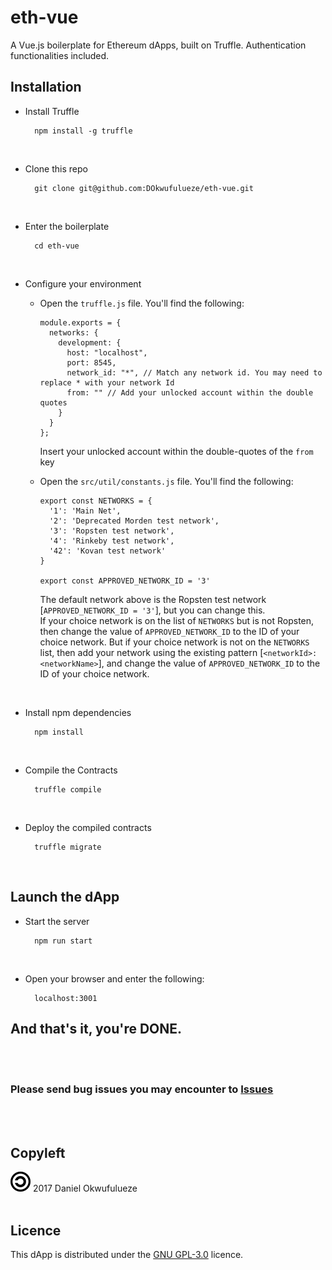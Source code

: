 # eth-vue
A Vue.js boilerplate for Ethereum dApps, built on Truffle. Authentication functionalities included.

## Installation
- Install Truffle

        npm install -g truffle
<br>

- Clone this repo

        git clone git@github.com:DOkwufulueze/eth-vue.git
<br>

- Enter the boilerplate

        cd eth-vue
<br>

- Configure your environment
  - Open the `truffle.js` file. You'll find the following:

        module.exports = {
          networks: {
            development: {
              host: "localhost",
              port: 8545,
              network_id: "*", // Match any network id. You may need to replace * with your network Id
              from: "" // Add your unlocked account within the double quotes
            }
          }
        };
    Insert your unlocked account within the double-quotes of the `from` key

  - Open the `src/util/constants.js` file. You'll find the following:

        export const NETWORKS = {
          '1': 'Main Net',
          '2': 'Deprecated Morden test network',
          '3': 'Ropsten test network',
          '4': 'Rinkeby test network',
          '42': 'Kovan test network'
        }

        export const APPROVED_NETWORK_ID = '3'

    The default network above is the Ropsten test network [`APPROVED_NETWORK_ID = '3'`], but you can change this.<br>
    If your choice network is on the list of `NETWORKS` but is not Ropsten, then change the value of `APPROVED_NETWORK_ID` to the ID of your choice network. But if your choice network is not on the `NETWORKS` list, then add your network using the existing pattern [`<networkId>: <networkName>`], and change the value of `APPROVED_NETWORK_ID` to the ID of your choice network.
<br>

- Install npm dependencies

        npm install
<br>

- Compile the Contracts

        truffle compile
<br>

- Deploy the compiled contracts

        truffle migrate
<br>

## Launch the dApp
- Start the server

        npm run start
<br>

- Open your browser and enter the following:

        localhost:3001

## And that's it, you're DONE.

<br><br>
### Please send bug issues you may encounter to [Issues](https://github.com/DOkwufulueze/eth-vue/issues)
<br><br>
## Copyleft
![Copyleft](/static/images/copyleft.png) 2017 Daniel Okwufulueze
<br><br>
## Licence
This dApp is distributed under the [GNU GPL-3.0](https://github.com/DOkwufulueze/eth-vue/blob/master/LICENCE.md) licence.
